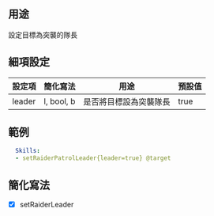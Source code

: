 ## 用途
設定目標為突襲的隊長


## 細項設定

| 設定項 | 簡化寫法 | 用途 | 預設值 |
|-----------|-----------|----------------------------------------------------------------------|---------|
|  leader   | l, bool, b| 是否將目標設為突襲隊長|   true  |


## 範例
```yml
  Skills:
  - setRaiderPatrolLeader{leader=true} @target
```


## 簡化寫法
- [x] setRaiderLeader